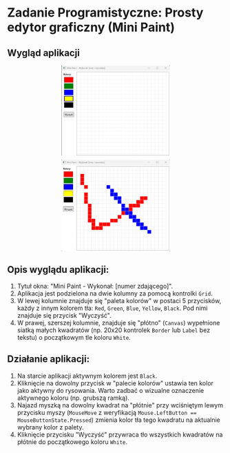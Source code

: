 # Zadanie Programistyczne: Prosty edytor graficzny (Mini Paint)

## Wygląd aplikacji
<div style="display: flex; justify-content: center; flex-wrap: wrap; gap: 10px;">
  <img src="./minipaint1.png" style="width: 50%; min-width: 250px; max-width: 400px; height: auto;">
  <img src="./minipaint2.png" style="width: 50%; min-width: 250px; max-width: 400px; height: auto;">
</div>

## Opis wyglądu aplikacji:
1. Tytuł okna: "Mini Paint - Wykonał: [numer zdającego]".
2. Aplikacja jest podzielona na dwie kolumny za pomocą kontrolki `Grid`.
3. W lewej kolumnie znajduje się "paleta kolorów" w postaci 5 przycisków, każdy z innym kolorem tła: `Red`, `Green`, `Blue`, `Yellow`, `Black`. Pod nimi znajduje się przycisk "Wyczyść".
4. W prawej, szerszej kolumnie, znajduje się "płótno" (`Canvas`) wypełnione siatką małych kwadratów (np. 20x20 kontrolek `Border` lub `Label` bez tekstu) o początkowym tle koloru `White`.

## Działanie aplikacji:
1. Na starcie aplikacji aktywnym kolorem jest `Black`.
2. Kliknięcie na dowolny przycisk w "palecie kolorów" ustawia ten kolor jako aktywny do rysowania. Warto zadbać o wizualne oznaczenie aktywnego koloru (np. grubszą ramką).
3. Najazd myszką na dowolny kwadrat na "płótnie" przy wciśniętym lewym przycisku myszy (`MouseMove` z weryfikacją `Mouse.LeftButton == MouseButtonState.Pressed`) zmienia kolor tła tego kwadratu na aktualnie wybrany kolor z palety.
4. Kliknięcie przycisku "Wyczyść" przywraca tło wszystkich kwadratów na płótnie do początkowego koloru `White`.
